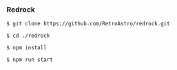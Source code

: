 ### Redrock

```
$ git clone https://github.com/RetroAstro/redrock.git

$ cd ./redrock

$ npm install

$ npm run start
```

